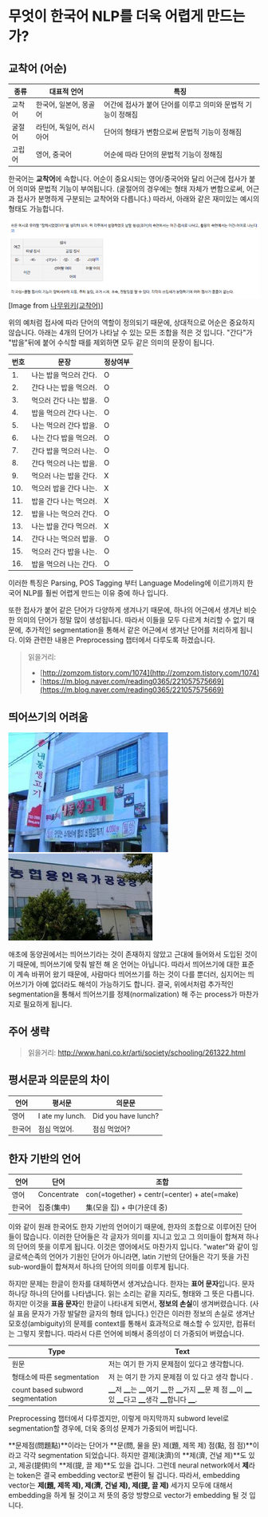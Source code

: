 # 무엇이 한국어 NLP를 더욱 어렵게 만드는가?

## 교착어 \(어순\)

| 종류 | 대표적 언어 | 특징 |
| --- | --- | --- |
| 교착어 | 한국어, 일본어, 몽골어 | 어간에 접사가 붙어 단어를 이루고 의미와 문법적 기능이 정해짐 |
| 굴절어 | 라틴어, 독일어, 러시아어 | 단어의 형태가 변함으로써 문법적 기능이 정해짐 |
| 고립어 | 영어, 중국어 | 어순에 따라 단어의 문법적 기능이 정해짐 |

한국어는 **교착어**에 속합니다. 어순이 중요시되는 영어/중국어와 달리 어근에 접사가 붙어 의미와 문법적 기능이 부여됩니다. \(굴절어의 경우에는 형태 자체가 변함으로써, 어근과 접사가 분명하게 구분되는 교착어와 다릅니다.\) 따라서, 아래와 같은 재미있는 예시의 형태도 가능합니다.

![](/assets/intro-why-korean-hell-example.png)  
\[Image from [나무위키\(교착어\)](https://namu.wiki/w/교착어)\]

위의 예처럼 접사에 따라 단어의 역할이 정의되기 때문에, 상대적으로 어순은 중요하지 않습니다. 아래는 4개의 단어가 나타날 수 있는 모든 조합을 적은 것 입니다. "간다"가 "밥을"뒤에 붙어 수식할 때를 제외하면 모두 같은 의미의 문장이 됩니다.

| 번호 | 문장 | 정상여부 |
| --- | --- | --- |
| 1. | 나는 밥을 먹으러 간다. | O |
| 2. | 간다 나는 밥을 먹으러. | O |
| 3. | 먹으러 간다 나는 밥을. | O |
| 4. | 밥을 먹으러 간다 나는. | O |
| 5. | 나는 먹으러 간다 밥을. | O |
| 6. | 나는 간다 밥을 먹으러. | O |
| 7. | 간다 밥을 먹으러 나는. | O |
| 8. | 간다 먹으러 나는 밥을. | O |
| 9. | 먹으러 나는 밥을 간다. | X |
| 10. | 먹으러 밥을 간다 나는. | X |
| 11. | 밥을 간다 나는 먹으러. | X |
| 12. | 밥을 나는 먹으러 간다. | O |
| 13. | 나는 밥을 간다 먹으러. | X |
| 14. | 간다 나는 먹으러 밥을. | O |
| 15. | 먹으러 간다 밥을 나는. | O |
| 16. | 밥을 먹으러 나는 간다. | O |

이러한 특징은 Parsing, POS Tagging 부터 Language Modeling에 이르기까지 한국어 NLP를 훨씬 어렵게 만드는 이유 중에 하나 입니다.

또한 접사가 붙어 같은 단어가 다양하게 생겨나기 때문에, 하나의 어근에서 생겨난 비슷한 의미의 단어가 정말 많이 생성됩니다. 따라서 이들을 모두 다르게 처리할 수 없기 때문에, 추가적인 segmentation을 통해서 같은 어근에서 생겨난 단어를 처리하게 됩니다. 이와 관련한 내용은 Preprocessing 챕터에서 다루도록 하겠습니다.

> 읽을거리:
>
> * [http://zomzom.tistory.com/1074](http://zomzom.tistory.com/1074)
> * [https://m.blog.naver.com/reading0365/221057575669](https://m.blog.naver.com/reading0365/221057575669)

## 띄어쓰기의 어려움

![](/assets/intro-why-korean-hell-my-bro.png) ![](/assets/intro-why-korean-hell-human-meat.png)

애초에 동양권에서는 띄어쓰기라는 것이 존재하지 않았고 근대에 들어와서 도입된 것이기 때문에, 띄어쓰기에 맞춰 발전 해 온 언어는 아닙니다. 따라서 띄어쓰기에 대한 표준이 계속 바뀌어 왔기 때문에, 사람마다 띄어쓰기를 하는 것이 다를 뿐더러, 심지어는 띄어쓰기가 아예 없더라도 해석이 가능하기도 합니다. 결국, 위에서처럼 추가적인 segmentation을 통해서 띄어쓰기를 정제(normalization) 해 주는 process가 마찬가지로 필요하게 됩니다.

## 주어 생략

> 읽을거리: http://www.hani.co.kr/arti/society/schooling/261322.html

## 평서문과 의문문의 차이

|언어|평서문|의문문|
|-|-|-|
|영어|I ate my lunch.|Did you have lunch?|
|한국어|점심 먹었어.|점심 먹었어?|

## 한자 기반의 언어

|언어|단어|조합|
|-|-|-|
|영어|Concentrate|con(=together) + centr(=center) + ate(=make)|
|한국어|집중(集中)|集(모을 집) + 中(가운데 중)|

이와 같이 원래 한국어도 한자 기반의 언어이기 때문에, 한자의 조합으로 이루어진 단어들이 많습니다. 이러한 단어들은 각 글자가 의미를 지니고 있고 그 의미들이 합쳐져 하나의 단어의 뜻을 이루게 됩니다. 이것은 영어에서도 마찬가지 입니다. "water"와 같이 잉글로색슨족의 언어가 기원인 단어가 아니라면, latin 기반의 단어들은 각기 뜻을 가진 sub-word들이 합쳐져서 하나의 단어의 의미를 이루게 됩니다.

하지만 문제는 한글이 한자를 대체하면서 생겨났습니다. 한자는 **표어 문자**입니다. 문자 하나당 하나의 단어를 나타냅니다.   읽는 소리는 같을 지라도, 형태와 그 뜻은 다릅니다. 하지만 이것을 **표음 문자**인 한글이 나타내게 되면서, **정보의 손실**이 생겨버렸습니다. (사실 표음 문자가 가장 발달한 글자의 형태 입니다.) 인간은 이러한 정보의 손실로 생겨난 모호성(ambiguity)의 문제를 context를 통해서 효과적으로 해소할 수 있지만, 컴퓨터는 그렇지 못합니다. 따라서 다른 언어에 비해서 중의성이 더 가중되어 버렸습니다.

|Type|Text|
|-|-|
|원문|저는 여기 한 가지 문제점이 있다고 생각합니다.|
|형태소에 따른 segmentation|저 는 여기 한 가지 문제점 이 있 다고 생각 합니다 .|
|count based subword segmentation|▁저 ▁는 ▁여기 ▁한 ▁가지 ▁문 제 점 ▁이 ▁있 ▁다고 ▁생각 ▁합니다 ▁.|

Preprocessing 챕터에서 다루겠지만, 이렇게 마지막까지 subword level로 segmentation할 경우에, 더욱 중의성 문제가 가중되어 버립니다. 

**문제점(問題點)**이라는 단어가 **문(問, 물을 문) 제(題, 제목 제) 점(點, 점 점)**이라고 각각 segmentation 되었습니다. 하지만 결제(決濟)의 **제(濟, 건널 제)**도 있고, 제공(提供)의 **제(提, 끌 제)**도 있을 겁니다. 그런데 neural network에서 **제**라는 token은 결국 embedding vector로 변환이 될 겁니다. 따라서, embedding vector는 **제(題, 제목 제), 제(濟, 건널 제), 제(提, 끌 제)** 세가지 모두에 대해서 embedding을 하게 될 것이고 저 뜻의 중앙 방향으로 vector가 embedding 될 것 입니다.